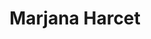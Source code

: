 ---
SICRIS: 15295
draft: false
fixName: marjana_harcet
location: null
mailInfo: marjana.harcet@fri.uni-lj.si
officeHours: null
profName: Marjana Harcet, PhD
profTitle: Dean's office
telephoneInfo: null
title: Marjana Harcet
---